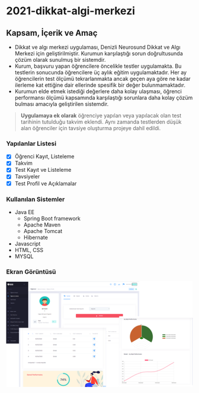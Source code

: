 # 2021-dikkat-algi-merkezi

## Kapsam, İçerik ve Amaç

- Dikkat ve algı merkezi uygulaması, Denizli Neurosund Dikkat ve Algı Merkezi için geliştirilmiştir. Kurumun karşılaştığı sorun doğrultusunda çözüm olarak sunulmuş bir sistemdir.
- Kurum, başvuru yapan öğrencilere öncelikle testler uygulamakta. Bu testlerin sonucunda öğrencilere üç aylık eğitim uygulamaktadır. Her ay öğrencilerin test ölçümü tekrarlanmakta ancak geçen aya göre ne kadar ilerleme kat ettiğine dair ellerinde spesifik bir değer bulunmamaktadır.
- Kurumun elde etmek istediği değerlere daha kolay ulaşması, öğrenci performansı ölçümü kapsamında karşılaştığı sorunlara daha kolay çözüm bulması amacıyla geliştirilen sistemdir.

> **Uygulamaya ek olarak** öğrenciye yapılan veya yapılacak olan test tarihinin tutulduğu takvim eklendi.  Aynı zamanda testlerden düşük alan öğrenciler için tavsiye oluşturma projeye dahil edildi.

### Yapılanlar Listesi

- [x] Öğrenci Kayıt, Listeleme
- [x] Takvim
- [x] Test Kayıt ve Listeleme
- [x] Tavsiyeler
- [x] Test Profil ve Açıklamalar

### Kullanılan Sistemler
                

+ Java EE
    + Spring Boot framework
    + Apache Maven
    + Apache Tomcat
    + Hibernate
+ Javascript
+ HTML, CSS
+ MYSQL


### Ekran Görüntüsü

![](https://github.com/pauybs/2021-dikkat-algi-merkezi/blob/main/src/main/resources/static/js/theme/html/demo1/dist/assets/media/logos/newProject.png)
